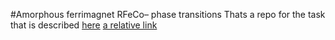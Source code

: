 #Amorphous ferrimagnet RFeCo– phase transitions
Thats a repo for the task that is described [here](https://www.overleaf.com/read/trhpnxkvwswc
)
[a relative link](other_file.md)
